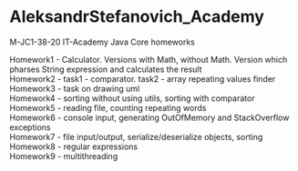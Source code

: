 # AleksandrStefanovich_Academy
M-JC1-38-20
IT-Academy Java Core homeworks

Homework1 - Calculator. Versions with Math, without Math. Version which pharses String expression and calculates the result</br>
Homework2 - task1 - comparator. task2 - array repeating values finder</br>
Homework3 - task on drawing uml</br>
Homework4 - sorting without using utils, sorting with comparator</br>
Homework5 - reading file, counting repeating words</br>
Homework6 - console input, generating OutOfMemory and StackOverflow exceptions</br>
Homework7 - file input/output, serialize/deserialize objects, sorting</br>
Homework8 - regular expressions</br>
Homework9 - multithreading</br>
